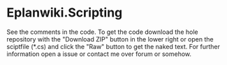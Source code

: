 Eplanwiki.Scripting
===================

See the comments in the code. To get the code download the hole repository with the "Download ZIP" button in the lower right or open the sciptfile (*.cs) and click the "Raw" button to get the naked text.
For further information open a issue or contact me over forum or somehow.
